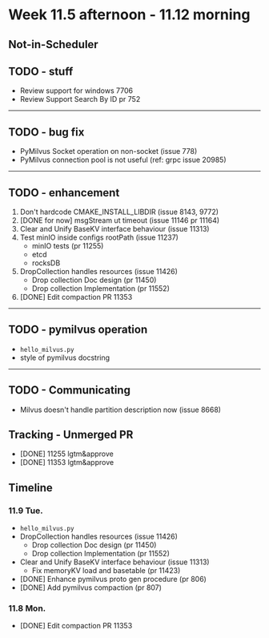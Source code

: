 # Week 11.5 afternoon - 11.12 morning

## Not-in-Scheduler

## TODO - stuff
- Review support for windows 7706
- Review Support Search By ID pr 752

---
## TODO - bug fix
- PyMilvus Socket operation on non-socket (issue 778)
- PyMilvus connection pool is not useful (ref: grpc issue 20985)

---
## TODO - enhancement
1. Don't hardcode CMAKE_INSTALL_LIBDIR (issue 8143, 9772)
2. [DONE for now] msgStream ut timeout (issue 11146 pr 11164)
3. Clear and Unify BaseKV interface behaviour (issue 11313)
4. Test minIO inside configs rootPath (issue 11237)
    - minIO tests (pr 11255)
    - etcd
    - rocksDB
5. DropCollection handles resources (issue 11426)
    - Drop collection Doc design (pr 11450)
    - Drop collection Implementation (pr 11552)
7. [DONE] Edit compaction PR 11353

---
## TODO - pymilvus operation
- `hello_milvus.py`
- style of pymilvus docstring

---
## TODO - Communicating
- Milvus doesn't handle partition description now (issue 8668)

## Tracking - Unmerged PR
- [DONE] 11255 lgtm&approve
- [DONE] 11353 lgtm&approve

## Timeline
### 11.9 Tue.
- `hello_milvus.py`
- DropCollection handles resources (issue 11426)
    - Drop collection Doc design (pr 11450)
    - Drop collection Implementation (pr 11552)
- Clear and Unify BaseKV interface behaviour (issue 11313)
    - Fix memoryKV load and basetable (pr 11423)
- [DONE] Enhance pymilvus proto gen procedure (pr 806)
- [DONE] Add pymilvus compaction (pr 807)

### 11.8 Mon.
- [DONE] Edit compaction PR 11353
